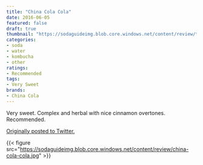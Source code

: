 ```yaml
---
title: "China Cola Cola"
date: 2016-06-05
featured: false
draft: true
thumbnail: "https://sodaguideimg.blob.core.windows.net/content/review/thumbs/china-cola-cola.jpg"
categories:
- soda
- water
- kombucha
- other
ratings:
- Recommended
tags:
- Very Sweet
brands:
- China Cola
---
```


Very sweet. Complex and herbal with nice cinnamon overtones. Recommended.

[Originally posted to Twitter.](https://twitter.com/Cavorter/status/739484527538536449)

{{< figure src="https://sodaguideimg.blob.core.windows.net/content/review/china-cola-cola.jpg" >}}

